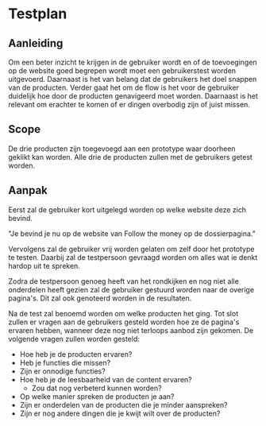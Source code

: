 # Testplan

## Aanleiding&#x20;

Om een beter inzicht te krijgen in de gebruiker wordt en of de toevoegingen op de website goed begrepen wordt moet een gebruikerstest worden uitgevoerd. Daarnaast is het van belang dat de gebruikers het doel snappen van de producten. Verder gaat het om de flow is het voor de gebruiker duidelijk hoe door de producten genavigeerd moet worden. Daarnaast is het relevant om erachter te komen of er dingen overbodig zijn of juist missen.&#x20;

## Scope&#x20;

De drie producten zijn toegevoegd aan een prototype waar doorheen geklikt kan worden. Alle drie de producten zullen met de gebruikers getest worden.&#x20;

## Aanpak&#x20;

Eerst zal de gebruiker kort uitgelegd worden op welke website deze zich bevind.&#x20;

"Je bevind je nu op de website van Follow the money op de dossierpagina."

Vervolgens zal de gebruiker vrij worden gelaten om zelf door het prototype te testen. Daarbij zal de testpersoon gevraagd worden om alles wat ie denkt hardop uit te spreken.&#x20;

Zodra de testpersoon genoeg heeft van het rondkijken en nog niet alle onderdelen heeft gezien zal de gebruiker gestuurd worden naar de overige pagina's. Dit zal ook genoteerd worden in de resultaten.&#x20;

Na de test zal benoemd worden om welke producten het ging. Tot slot zullen er vragen aan de gebruikers gesteld worden hoe ze de pagina's ervaren hebben, wanneer deze nog niet terloops aanbod zijn gekomen. De volgende vragen zullen worden gesteld:

* Hoe heb je de producten ervaren?
* Heb je functies die missen?
* Zijn er onnodige functies?
* Hoe heb je de leesbaarheid van de content ervaren?
  * Zou dat nog verbeterd kunnen worden?
* Op welke manier spreken de producten je aan?
* Zijn er onderdelen van de producten die je minder aanspreken?
* Zijn er nog andere dingen die je kwijt wilt over de producten?




